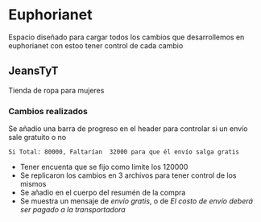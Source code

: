 # Euphorianet

Espacio diseñado para cargar todos los cambios que desarrollemos en euphorianet con estoo tener control de cada cambio


## JeansTyT

Tienda de ropa para mujeres

### Cambios realizados

Se añadio una barra de progreso en el header para controlar si un envío sale gratuito o no

```
Si Total: 80000, Faltarían  32000 para que él envío salga gratis
```

* Tener encuenta que se fijo como limite los 120000
* Se replicaron los cambios en 3 archivos para tener control de los mismos
* Se añadio en el cuerpo del resumén de la compra
* Se muestra un mensaje de *envío gratis*, o de *El costo de envío deberá ser pagado a la transportadora*
